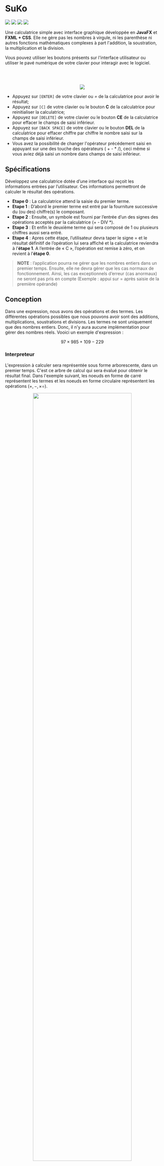 # SuKo

![](https://img.shields.io/badge/pattern-MVC-blue)
![](https://img.shields.io/badge/build-success-success)
![](https://img.shields.io/badge/IDE-Netbeans-green)
![](https://img.shields.io/badge/contact-dr.mokira%40gmail.com-blueviolet)

Une calculatrice simple avec interface graphique développée en **JavaFX** et **FXML + CSS**.
Elle ne gère pas les nombres à virgule, ni les parenthèse ni autres fonctions mathématiques
complexes à part l'addition, la soustration, la multiplication et la division.

Vous pouvez utiliser les boutons présents sur l'interface utilisateur
ou utiliser le pavé numérique de votre clavier pour interagir avec le logiciel.

<br/>
<br/>

<div align="center">

![](./images/suko_screenshot.png)

</div>

- Appuyez sur `[ENTER]` de votre clavier ou *=* de la calculatrice pour avoir le résultat;
- Appuyez sur `[C]` de votre clavier ou le bouton **C** de la calculatrice
pour reinitialiser la calculatrice;
- Appuyez sur `[DELETE]` de votre clavier ou le bouton **CE** de la calculatrice pour effacer
le champs de saisi inférieur.
- Appuyez sur `[BACK SPACE]` de votre clavier ou le bouton **DEL** de la calculatrice pour
effacer chiffre par chiffre le nombre saisi sur la champs de saisi inférieur.
- Vous avez la possibilité de changer l'opérateur précédement saisi en appuyant sur une des
touche des opérateurs ( + - * /), ceci même si vous aviez déjà saisi un nombre dans champs
de saisi inférieur.


## Spécifications
Développez une calculatrice dotée d’une interface qui reçoit les informations entrées par l’utilisateur. Ces informations permettront de calculer le résultat des opérations.

- **Etape 0** : La calculatrice attend la saisie du premier terme.
- **Etape 1** : D’abord le premier terme est entré par la fourniture successive du (ou des) chiffre(s) le composant.
- **Etape 2** : Ensuite, un symbole est fourni par l’entrée d’un des signes des opérations acceptés par la calculatrice (+ -  DIV *).
- **Etape 3** : Et enfin le deuxième terme qui sera composé de 1 ou plusieurs chiffres aussi sera entré.
- **Etape 4** : Apres cette étape, l’utilisateur devra taper le signe = et le résultat définitif de l’opération lui sera affiché et la calculatrice reviendra à l’**étape 1**.
A l’entrée de « C », l’opération est remise à zéro, et on revient à l’**étape 0**.

> **NOTE** : l’application pourra ne gérer que les nombres entiers dans un premier temps. Ensuite, elle ne devra gérer que les cas normaux de fonctionnement. Ainsi, les cas exceptionnels d’erreur (cas anormaux) ne seront pas pris en compte (Exemple : appui sur = après saisie de la première opérande)

## Conception
Dans une expression, nous avons des opérations et des termes. Les différentes opérations possibles
que nous pouvons avoir sont des additions, multiplications, soustrations et divisions. Les termes
ne sont uniquement que des nombres entiers. Donc, il n'y aura aucune implémentation pour gérer
des nombres réels. Vooici un exemple d'expression :

$$
97 \times 985 + 109 - 229
$$

### Interpreteur
L'expression à calculer sera représentée sous forme arborescente, dans un premier temps. C'est ce
arbre de calcul qui sera évalué pour obtenir le résultat final. Dans l'exemple
suivant, les noeuds en forme de carré représentent les termes et les noeuds en forme circulaire
représentent les opérations ($+, -, \times \div$).

<div align="center">
	<img src="./images/tree_calculus.png" width="80%" height="80%"/>
<p>

*Figure 01* : Exemple d'un arbre de calcul.

</p>
<br/>

</div>

- Les noeuds en forme de carré représentent les noeuds terminaux.
- Les noeuds en forme circulaire représentent les noeuds non-terminaux.

Pour parvenir à obtenir ce modèle d'arbre, nous allons utiliser le design pattern **interpreter**.
Voici donc le diagramme des classes modélisant cet arbre :

<div align="center">
	<img src="./images/interpreter.png" width="90%" height="90%"/>
<p>

*Figure 02* : Diagramme des classes du modèle interpreter.

</p>
<br/>

</div>

- Les noeuds terminaux seront représentés par les instances de la classe `TerminalNode`;
- Les noeuds non-terminaux sont représentés par les instances de la classe `NonTerminalNode`;
- Le contexte `Context` encapsule la liste des variables de l'équation mappées leurs valeurs
respectives;

Le modèle interpreter permet de définir une équation en fonction des variables qu'on peut
renseigner avec leurs valeurs respectives. Ces variables sont représentées par des noeuds
terminaux.

Par contre, ce modèle ne permet pas d'implémenter l'analyseur qui permettra de construire
l'arbre de calcul. Ce qui fera l'objet de la sous-section suivante.


### Analyseur
Dans cette étape de conception, nous allons mettre en place l'analyseur qui va nous permettre
de construire l'arbre du modèle interpreter à partir de l'équation reçue sous forme chaine de
caractères.

L'équation reçue étant sous forme de chaine de caractères, on aura besoin de faire une chaine
de traitement à effectuer sur ce dernier celle-ci afin d'obtenir l'arbre de calcul résultant.
C'est cette chaine de traitement qui constitue l'analyseur. Voici la chaine de traitement
proposée :

<div align="center">
	<img src="./images/pipeline.png" width="90%" height="90%"/>
<p>

*Figure 03* : Pipeline de l'analyse et construction de l'arbre de calcul.

</p>
<br/>

</div>

Il y a juste deux étapes de traitement.

Pour élaborer cette chaine de traitement, nous allons utiliser le design pattern **Pipeline**.
Ce modèle de conception permet de définir une chaine de responsabilité (processus)
destinée à s'exécuter de façon séquentielle : l'une après l'autre. Voici donc le diagramme
des classes modélisant cette chaine de traitement :


<div align="center">
	<img src="./images/analyser.png" width="90%" height="90%"/>
<p>

*Figure 04* : Diagramme des classes de l'analyseur.

</p>
<br/>

</div>

Après l'implémentation, on pourra écrire le code suivant pour initialiser l'analyseur.

```java
Pipeline<String, Expression> analyser = null;
analyser = new Pipeline<>(new Preprocess(...)).addHandler(new TreeBuilder(...));

```

Et pour une expression bien définit sous forme chaine de caractères, on pourra faire comme suit :

```java
Expression treeRoot = analyser.execute("a * b + c - d");

```

`treeRoot` sera donc le noeud racine de l'arbre de calcul résultant de l'expression `a * b + c - d`
.

### Instance de calculatrice
Ici, il s'agira de "builder" une instance de la calculatrice (`Calculator`) muni de son analyseur.
Pour cela nous allons utiliser le pattern **Builder** pour élaboler le programme qui va nous
permettre de construire une instance de notre calculatrice. Voici le diagramme des classes
de l'analyseur :


<div align="center">
	<img src="./images/builder.png" width="90%" height="90%"/>
<p>

*Figure 04* : Diagramme des classes du buildeur d'un objet `Calculator`.

</p>
<br/>

</div>


## Implémentation
Je ne vais pas détailler l'implémentation de toutes les classes énoncées dans la partie,
mais je peux vous montrer le résultat d'implémentation sur un exemple d'équation. Je ferai
la démonstraction sur exemple suivant :

$$
\alpha + x_2 \times x_3 - x_4 \times x_4 + x_4 \times (x_1 + \alpha) + \frac{x_5}{x_3 \times x_2}
$$

### Construction d'une calculatrice
Dans une première étape, on doit construire une instance de la calculatrice `Calculator`.

```java
Builder<Calculator> b = new CalculatorBuilder();
Director director = new Director(b);
director.makeBuild();
Calculator calc = b.getResult();
```

### Définition du contexte
On définit une instance d'un context qui encapsulera toutes les variables de l'équation
associées à leur valeur.

```java
// instantiate the context
Context ctx = new Context();

ctx.assign("alpha", 8);
ctx.assign("x1", 0);
ctx.assign("x2", 12);
ctx.assign("x3", 10);
ctx.assign("x4", 65);
ctx.assign("x5", 32);
ctx.assign("x6", 10);

```

### Équation à évaluer
On définit ensuite l'équation en fonction de ces variables définies précédement.

```java
calc.setEquation("alpha + x2 * x3 - x4 * x4 + x4 * (x1 + alpha) + x5 / (x3 * x2)");
calc.setContext(ctx);

System.out.println(ctx);
System.out.println("Equation = " + calc.getEquation());
```

![](./images/output01.png)


### Evaluation de l'équation
Maintenant, on peut évaluer l'équation en appelant la fonction `evaluate()` de l'objet `calc`.

```java

try {
	Double result = calc.evaluate();
	// On convertie le resultat en entier avant de l'afficher.
	System.out.println("Result = " + result.intValue());
} catch (SemanticError e) {
	System.out.println("SemanticError: \t" + e);
} catch (Exception e) {
	e.printStackTrace();
}

```

![](./images/output02.png)
